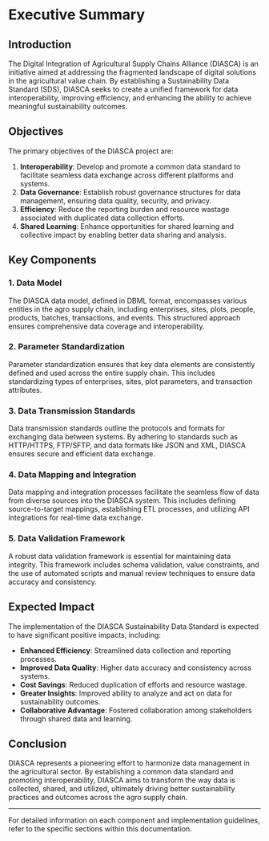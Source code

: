 # Executive Summary

## Introduction

The Digital Integration of Agricultural Supply Chains Alliance (DIASCA) is an initiative aimed at addressing the fragmented landscape of digital solutions in the agricultural value chain. By establishing a Sustainability Data Standard (SDS), DIASCA seeks to create a unified framework for data interoperability, improving efficiency, and enhancing the ability to achieve meaningful sustainability outcomes.

## Objectives

The primary objectives of the DIASCA project are:
1. **Interoperability**: Develop and promote a common data standard to facilitate seamless data exchange across different platforms and systems.
2. **Data Governance**: Establish robust governance structures for data management, ensuring data quality, security, and privacy.
3. **Efficiency**: Reduce the reporting burden and resource wastage associated with duplicated data collection efforts.
4. **Shared Learning**: Enhance opportunities for shared learning and collective impact by enabling better data sharing and analysis.

## Key Components

### 1. Data Model
The DIASCA data model, defined in DBML format, encompasses various entities in the agro supply chain, including enterprises, sites, plots, people, products, batches, transactions, and events. This structured approach ensures comprehensive data coverage and interoperability.

### 2. Parameter Standardization
Parameter standardization ensures that key data elements are consistently defined and used across the entire supply chain. This includes standardizing types of enterprises, sites, plot parameters, and transaction attributes.

### 3. Data Transmission Standards
Data transmission standards outline the protocols and formats for exchanging data between systems. By adhering to standards such as HTTP/HTTPS, FTP/SFTP, and data formats like JSON and XML, DIASCA ensures secure and efficient data exchange.

### 4. Data Mapping and Integration
Data mapping and integration processes facilitate the seamless flow of data from diverse sources into the DIASCA system. This includes defining source-to-target mappings, establishing ETL processes, and utilizing API integrations for real-time data exchange.

### 5. Data Validation Framework
A robust data validation framework is essential for maintaining data integrity. This framework includes schema validation, value constraints, and the use of automated scripts and manual review techniques to ensure data accuracy and consistency.

## Expected Impact

The implementation of the DIASCA Sustainability Data Standard is expected to have significant positive impacts, including:
- **Enhanced Efficiency**: Streamlined data collection and reporting processes.
- **Improved Data Quality**: Higher data accuracy and consistency across systems.
- **Cost Savings**: Reduced duplication of efforts and resource wastage.
- **Greater Insights**: Improved ability to analyze and act on data for sustainability outcomes.
- **Collaborative Advantage**: Fostered collaboration among stakeholders through shared data and learning.

## Conclusion

DIASCA represents a pioneering effort to harmonize data management in the agricultural sector. By establishing a common data standard and promoting interoperability, DIASCA aims to transform the way data is collected, shared, and utilized, ultimately driving better sustainability practices and outcomes across the agro supply chain.

---

For detailed information on each component and implementation guidelines, refer to the specific sections within this documentation.

